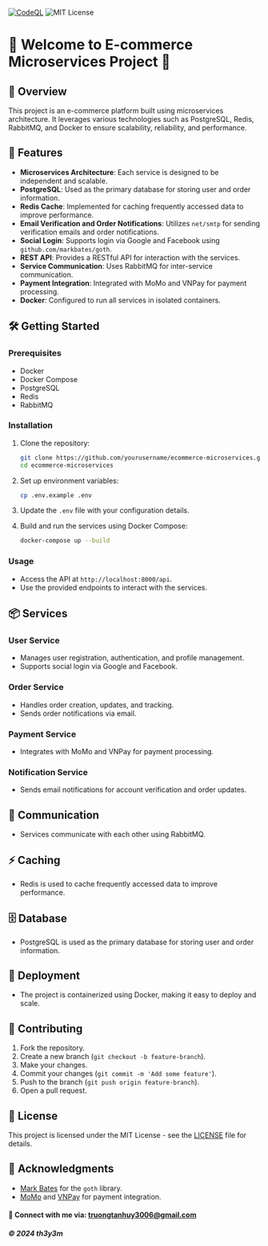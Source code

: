 [![CodeQL](https://github.com/th3y3m/e-commerce-microservices/actions/workflows/github-code-scanning/codeql/badge.svg)](https://github.com/th3y3m/e-commerce-microservices/actions/workflows/github-code-scanning/codeql)
![MIT License](https://img.shields.io/badge/License-MIT-yellow.svg)


# 🎉 Welcome to E-commerce Microservices Project 🎉

## 🌟 Overview
This project is an e-commerce platform built using microservices architecture. It leverages various technologies such as PostgreSQL, Redis, RabbitMQ, and Docker to ensure scalability, reliability, and performance.

## 🚀 Features
- **Microservices Architecture**: Each service is designed to be independent and scalable.
- **PostgreSQL**: Used as the primary database for storing user and order information.
- **Redis Cache**: Implemented for caching frequently accessed data to improve performance.
- **Email Verification and Order Notifications**: Utilizes `net/smtp` for sending verification emails and order notifications.
- **Social Login**: Supports login via Google and Facebook using `github.com/markbates/goth`.
- **REST API**: Provides a RESTful API for interaction with the services.
- **Service Communication**: Uses RabbitMQ for inter-service communication.
- **Payment Integration**: Integrated with MoMo and VNPay for payment processing.
- **Docker**: Configured to run all services in isolated containers.

## 🛠️ Getting Started

### Prerequisites
- Docker
- Docker Compose
- PostgreSQL
- Redis
- RabbitMQ

### Installation
1. Clone the repository:
    ```sh
    git clone https://github.com/yourusername/ecommerce-microservices.git
    cd ecommerce-microservices
    ```

2. Set up environment variables:
    ```sh
    cp .env.example .env
    ```

3. Update the `.env` file with your configuration details.

4. Build and run the services using Docker Compose:
    ```sh
    docker-compose up --build
    ```

### Usage
- Access the API at `http://localhost:8000/api`.
- Use the provided endpoints to interact with the services.

## 📦 Services

### User Service
- Manages user registration, authentication, and profile management.
- Supports social login via Google and Facebook.

### Order Service
- Handles order creation, updates, and tracking.
- Sends order notifications via email.

### Payment Service
- Integrates with MoMo and VNPay for payment processing.

### Notification Service
- Sends email notifications for account verification and order updates.

## 🔄 Communication
- Services communicate with each other using RabbitMQ.

## ⚡ Caching
- Redis is used to cache frequently accessed data to improve performance.

## 🗄️ Database
- PostgreSQL is used as the primary database for storing user and order information.

## 🚀 Deployment
- The project is containerized using Docker, making it easy to deploy and scale.

## 🤝 Contributing
1. Fork the repository.
2. Create a new branch (`git checkout -b feature-branch`).
3. Make your changes.
4. Commit your changes (`git commit -m 'Add some feature'`).
5. Push to the branch (`git push origin feature-branch`).
6. Open a pull request.

## 📜 License
This project is licensed under the MIT License - see the [LICENSE](LICENSE) file for details.

## 🙏 Acknowledgments
- [Mark Bates](https://github.com/markbates/goth) for the `goth` library.
- [MoMo](https://momo.vn) and [VNPay](https://vnpay.vn) for payment integration.

#### 📧 Connect with me via: truongtanhuy3006@gmail.com

##### © 2024 th3y3m
